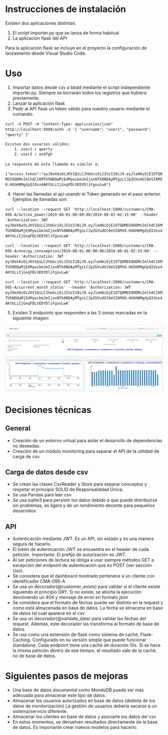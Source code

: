 # Instrucciones de instalación

Existen dos aplicaciones distintas:
1. El script importer.py que se lanza de forma habitual
1. La aplicación flask del API

Para la aplicación flask se incluye en el proyecto la configuración de lanzamiento desde Visual Studio Code.

# Uso

1. Importar datos desde csv a bbdd mediante el script independiente importer.py. Siempre se borrarán todos los registros que hubiera previamente.
2. Lanzar la aplicación flask
3. Pedir al API flask un token válido para nuestro usuario mediante el comando:

`curl -X POST -H "Content-Type: application/json" http://localhost:5000/auth -d '{ "username": "user1", "password": "qwerty" }'`
    
    Existen dos usuarios válidos:
        1. user1 / qwerty
        2. user2 / asdfgh
    
    La respuesta de esta llamada es similar a:
    
`{"access_token":"eyJ0eXAiOiJKV1QiLCJhbGciOiJIUzI1NiJ9.eyJleHAiOjE1OTQ0MDI0ODMsImlhdCI6MTU5NDQwMjE4MywibmJmIjoxNTk0NDAyMTgzLCJpZGVudGl0eSI6MX0.HUGH0MgdyQIdsx4AKYULiIjGxqFDLVEDYDliFgxuLwA"}`

4. Hacer las llamadas al api usando el Token generado en el paso anterior. Ejemplos de llamadas son:

`curl --location --request GET 'http://localhost:5000/customers/CMA-095-A/active_power/2019-08-01-00:00:00/2019-08-01-02:15:00' --header 'Authorization: JWT eyJ0eXAiOiJKV1QiLCJhbGciOiJIUzI1NiJ9.eyJleHAiOjE1OTQ0MDI0ODMsImlhdCI6MTU5NDQwMjE4MywibmJmIjoxNTk0NDAyMTgzLCJpZGVudGl0eSI6MX0.HUGH0MgdyQIdsx4AKYULiIjGxqFDLVEDYDliFgxuLwA'`

`curl --location --request GET 'http://localhost:5000/customers/CMA-095-A/energy_consumption/2019-08-01-00:00:00/2019-08-01-02:15:00' --header 'Authorization: JWT eyJ0eXAiOiJKV1QiLCJhbGciOiJIUzI1NiJ9.eyJleHAiOjE1OTQ0MDI0ODMsImlhdCI6MTU5NDQwMjE4MywibmJmIjoxNTk0NDAyMTgzLCJpZGVudGl0eSI6MX0.HUGH0MgdyQIdsx4AKYULiIjGxqFDLVEDYDliFgxuLwA'`

`curl --location --request GET 'http://localhost:5000/customers/CMA-095-A/current_month_status' --header 'Authorization: JWT eyJ0eXAiOiJKV1QiLCJhbGciOiJIUzI1NiJ9.eyJleHAiOjE1OTQ0MDI0ODMsImlhdCI6MTU5NDQwMjE4MywibmJmIjoxNTk0NDAyMTgzLCJpZGVudGl0eSI6MX0.HUGH0MgdyQIdsx4AKYULiIjGxqFDLVEDYDliFgxuLwA'`

5. Existen 3 endpoints que responden a las 3 zonas marcadas en la siguiente imagen:

![Dashboard with endpoints](dashboard.jpg)

# Decisiones técnicas

## General
- Creación de un entorno virtual para aislar el desarrollo de dependencias no deseadas.
- Creación de un módulo monitoring para separar el API de la utilidad de carga de csv.

## Carga de datos desde csv
- Se crean las clases CsvReader y Store para separar conceptos y respetar el principio SOLID de Responsaliddad Única.
- Se usa Pandas para leer csv
- Se usa sqlite3 para persistir los datos debido a que puede distribuirse sin problemas, es ligera y de un rendimiento decente para pequeños desarrollos.

## API
- Autenticación mediante JWT. Es un API, sin estado y es una manera segura de hacerlo.
- El token de autenticación JWT se encuentra en el header de cada petición. Importante: El prefijo de autorización es JWT.
- Al ser peticiones de lectura se obliga a usar siempre métodos GET a excepción del endpoint de autenticación que es POST (ver sección Uso).
- Se considera que el dashboard mostrado pertenece a un cliente con identificador CMA-095-A
- Se usa un decorador(@customer_exists) para validar si el cliente existe siguiendo el principio DRY. Si no existe, se aborta la ejecución devolviendo un 404 y mensaje de error en formato json
- Se considera que el formato de fechas puede ser distinto en la request y como está almacenada en base de datos. La fecha se almacena en base de datos tal cual aparece en el csv
- Se usa un decorador(@validate_date) para validar las fechas del request. Además, este decorador las transforma al formato de base de datos.
- Se usa como una extensión de flask como sistema de caché, Flask-Caching. Configurado en su versión simple que puede funcionar standalone. Cada endpoint tiene una caché de duración 10s. Si se hace la misma petición dentro de ese tiempo, el resultado sale de la caché, no de base de datos.

# Siguientes pasos de mejoras

- Una base de datos documental como MondoDB puede ser más adecuada para almacenar este tipo de datos.
- Almacenar los usuarios autorizados en base de datos (distinta de los datos de monitorización) La gestión de usuarios debería sacarse a un sistema/servicio diferente.
- Almacenar los clientes en base de datos y asociarle los datos del csv
- En estos momentos, se devuelven resultados directamente de la base de datos. Es importante crear nuevos modelos para hacerlo.


